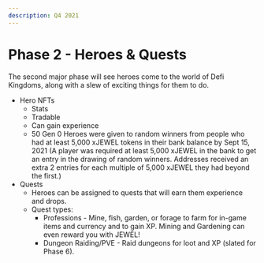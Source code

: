 ```yaml
---
description: Q4 2021
---
```


# Phase 2 - Heroes & Quests

The second major phase will see heroes come to the world of Defi Kingdoms, along with a slew of exciting things for them to do.

* Hero NFTs
  * Stats
  * Tradable
  * Can gain experience
  * 50 Gen 0 Heroes were given to random winners from people who had at least 5,000 xJEWEL tokens in their bank balance by Sept 15, 2021 (A player was required at least 5,000 xJEWEL in the bank to get an entry in the drawing of random winners. Addresses received an extra 2 entries for each multiple of 5,000 xJEWEL they had beyond the first.)
* Quests
  * Heroes can be assigned to quests that will earn them experience and drops.
  * Quest types:
    * Professions - Mine, fish, garden, or forage to farm for in-game items and currency and to gain XP. Mining and Gardening can even reward you with JEWEL!
    * Dungeon Raiding/PVE - Raid dungeons for loot and XP (slated for Phase 6).
